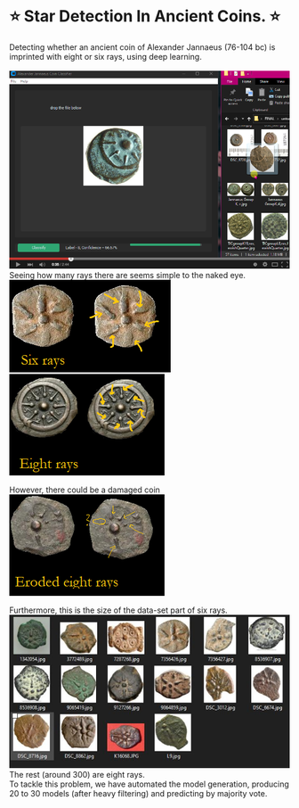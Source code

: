 # ⭐ Star Detection In Ancient Coins. ⭐
Detecting whether an ancient coin of Alexander Jannaeus (76-104 bc) is imprinted with eight or six rays, using deep learning. <br> <br>
[![Vid](https://github.com/Tomi-1997/AJ_Star_Detection/blob/main/thumbnail.png)](https://www.youtube.com/watch?v=e3l-CK-rtFY "Demo") <br>
Seeing how many rays there are seems simple to the naked eye. <br>
![D](https://github.com/Tomi-1997/AJ_Star_Detection/blob/main/example_6.png) <br>
![D](https://github.com/Tomi-1997/AJ_Star_Detection/blob/main/example_8.png) <br>

However, there could be a damaged coin <br>
![D](https://github.com/Tomi-1997/AJ_Star_Detection/blob/main/example_8_eroded.png) <br>

Furthermore, this is the size of the data-set part of six rays. <br>
![D](https://github.com/Tomi-1997/AJ_Star_Detection/blob/main/low_data_size.JPG) <br>
The rest (around 300) are eight rays. <br>
To tackle this problem, we have automated the model generation, producing 20 to 30 models (after heavy filtering) and predicting by majority vote. <br>
